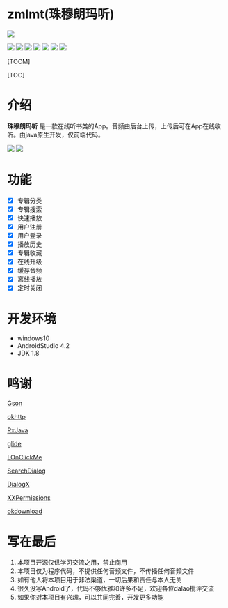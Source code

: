 # zmlmt(珠穆朗玛听)


![](https://upyun-oos.lingyikz.cn/img/zmlm/github.png)

![](https://img.shields.io/badge/author-Roy-orange) ![](https://img.shields.io/badge/version-0.7.3-green) ![](https://img.shields.io/badge/platform-Android-blue) ![](https://img.shields.io/badge/language-java-red) ![](https://img.shields.io/badge/issues-0-lightgrey) ![](https://img.shields.io/badge/start-0-lightgrey) ![](https://img.shields.io/badge/LICENSE-GPL-1abc9c)

[TOCM]

[TOC]
# 介绍
**珠穆朗玛听** 是一款在线听书类的App。音频由后台上传，上传后可在App在线收听。由java原生开发，仅前端代码。

![](https://upyun-oos.lingyikz.cn/img/zmlm/1.png)
![](https://upyun-oos.lingyikz.cn/img/zmlm/2.png)
# 功能
- [x] 专辑分类
- [x] 专辑搜索
- [x] 快速播放
- [x] 用户注册
- [x] 用户登录
- [x] 播放历史
- [x] 专辑收藏
- [x] 在线升级
- [x] 缓存音频
- [x] 离线播放
- [x] 定时关闭

# 开发环境
- windows10
- AndroidStudio 4.2
- JDK 1.8

# 鸣谢
[ Gson](https://github.com/google/gson " Gson")

[ okhttp](https://github.com/square/okhttp " okhttp")

[ RxJava](https://github.com/ReactiveX/RxJava " RxJava")

[ glide](https://github.com/bumptech/glide " glide")

[ LOnClickMe](https://github.com/liys666666/LOnClickMe " LOnClickMe")

[ SearchDialog](https://github.com/wenwenwen888/SearchDialog " SearchDialog")

[ DialogX](https://github.com/kongzue/DialogX " DialogX")

[ XXPermissions](https://github.com/getActivity/XXPermissions " XXPermissions")

[ okdownload](https://github.com/lingochamp/okdownload " okdownload")

# 写在最后
1. 本项目开源仅供学习交流之用，禁止商用
2. 本项目仅为程序代码，不提供任何音频文件，不传播任何音频文件
3. 如有他人将本项目用于非法渠道，一切后果和责任与本人无关
4. 很久没写Android了，代码不够优雅和许多不足，欢迎各位dalao批评交流
5. 如果你对本项目有兴趣，可以共同完善，开发更多功能
